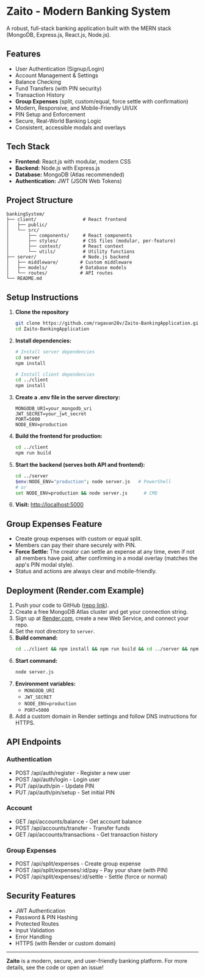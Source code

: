 # Zaito - Modern Banking System

A robust, full-stack banking application built with the MERN stack (MongoDB, Express.js, React.js, Node.js).

## Features

- User Authentication (Signup/Login)
- Account Management & Settings
- Balance Checking
- Fund Transfers (with PIN security)
- Transaction History
- **Group Expenses** (split, custom/equal, force settle with confirmation)
- Modern, Responsive, and Mobile-Friendly UI/UX
- PIN Setup and Enforcement
- Secure, Real-World Banking Logic
- Consistent, accessible modals and overlays

## Tech Stack

- **Frontend:** React.js with modular, modern CSS
- **Backend:** Node.js with Express.js
- **Database:** MongoDB (Atlas recommended)
- **Authentication:** JWT (JSON Web Tokens)

## Project Structure

```
bankingSystem/
├── client/                 # React frontend
│   ├── public/
│   └── src/
│       ├── components/     # React components
│       ├── styles/         # CSS files (modular, per-feature)
│       ├── context/        # React context
│       └── utils/          # Utility functions
├── server/                 # Node.js backend
│   ├── middleware/        # Custom middleware
│   ├── models/            # Database models
│   └── routes/            # API routes
└── README.md
```

## Setup Instructions

1. **Clone the repository**
   ```bash
   git clone https://github.com/ragavan28v/Zaito-BankingApplication.git
   cd Zaito-BankingApplication
   ```
2. **Install dependencies:**
   ```bash
   # Install server dependencies
   cd server
   npm install

   # Install client dependencies
   cd ../client
   npm install
   ```
3. **Create a .env file in the server directory:**
   ```
   MONGODB_URI=your_mongodb_uri
   JWT_SECRET=your_jwt_secret
   PORT=5000
   NODE_ENV=production
   ```
4. **Build the frontend for production:**
   ```bash
   cd ../client
   npm run build
   ```
5. **Start the backend (serves both API and frontend):**
   ```bash
   cd ../server
   $env:NODE_ENV="production"; node server.js   # PowerShell
   # or
   set NODE_ENV=production && node server.js      # CMD
   ```
6. **Visit:** [http://localhost:5000](http://localhost:5000)

## Group Expenses Feature
- Create group expenses with custom or equal split.
- Members can pay their share securely with PIN.
- **Force Settle:** The creator can settle an expense at any time, even if not all members have paid, after confirming in a modal overlay (matches the app's PIN modal style).
- Status and actions are always clear and mobile-friendly.

## Deployment (Render.com Example)

1. Push your code to GitHub ([repo link](https://github.com/ragavan28v/Zaito-BankingApplication.git)).
2. Create a free MongoDB Atlas cluster and get your connection string.
3. Sign up at [Render.com](https://render.com/), create a new Web Service, and connect your repo.
4. Set the root directory to `server`.
5. **Build command:**
   ```bash
   cd ../client && npm install && npm run build && cd ../server && npm install
   ```
6. **Start command:**
   ```bash
   node server.js
   ```
7. **Environment variables:**
   - `MONGODB_URI`
   - `JWT_SECRET`
   - `NODE_ENV=production`
   - `PORT=5000`
8. Add a custom domain in Render settings and follow DNS instructions for HTTPS.

## API Endpoints

### Authentication
- POST /api/auth/register - Register a new user
- POST /api/auth/login - Login user
- PUT /api/auth/pin - Update PIN
- PUT /api/auth/pin/setup - Set initial PIN

### Account
- GET /api/accounts/balance - Get account balance
- POST /api/accounts/transfer - Transfer funds
- GET /api/accounts/transactions - Get transaction history

### Group Expenses
- POST /api/split/expenses - Create group expense
- POST /api/split/expenses/:id/pay - Pay your share (with PIN)
- POST /api/split/expenses/:id/settle - Settle (force or normal)

## Security Features

- JWT Authentication
- Password & PIN Hashing
- Protected Routes
- Input Validation
- Error Handling
- HTTPS (with Render or custom domain)

---

**Zaito** is a modern, secure, and user-friendly banking platform. For more details, see the code or open an issue! 